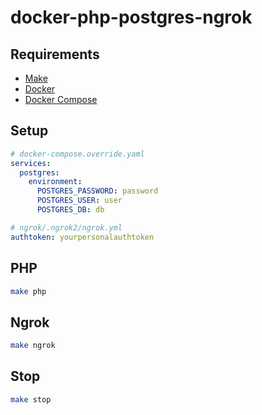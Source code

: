 # docker-php-postgres-ngrok

## Requirements

- [Make](https://www.gnu.org/software/make/)
- [Docker](https://www.docker.com/)
- [Docker Compose](https://docs.docker.com/compose/)

## Setup

```yaml
# docker-compose.override.yaml
services:
  postgres:
    environment:
      POSTGRES_PASSWORD: password
      POSTGRES_USER: user
      POSTGRES_DB: db
```

```yaml
# ngrok/.ngrok2/ngrok.yml
authtoken: yourpersonalauthtoken
```

## PHP

```bash
make php
```

## Ngrok

```bash
make ngrok
```

## Stop

```bash
make stop
```